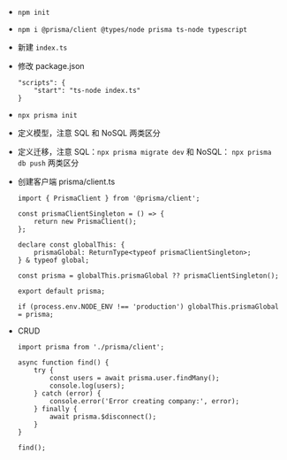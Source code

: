 - `npm init`
- `npm i @prisma/client @types/node prisma ts-node typescript`
- 新建 `index.ts`
- 修改 package.json
    
    ```
    "scripts": {
    	"start": "ts-node index.ts"
    }
    ```
    
- `npx prisma init`
- 定义模型，注意 SQL 和 NoSQL 两类区分
- 定义迁移，注意 SQL：`npx prisma migrate dev` 和 NoSQL： `npx prisma db push` 两类区分
- 创建客户端 prisma/client.ts
    
    ```tsx
    import { PrismaClient } from '@prisma/client';
    
    const prismaClientSingleton = () => {
    	return new PrismaClient();
    };
    
    declare const globalThis: {
    	prismaGlobal: ReturnType<typeof prismaClientSingleton>;
    } & typeof global;
    
    const prisma = globalThis.prismaGlobal ?? prismaClientSingleton();
    
    export default prisma;
    
    if (process.env.NODE_ENV !== 'production') globalThis.prismaGlobal = prisma;
    ```
    
- CRUD
    
    ```tsx
    import prisma from './prisma/client';
    
    async function find() {
    	try {
    		const users = await prisma.user.findMany();
    		console.log(users);
    	} catch (error) {
    		console.error('Error creating company:', error);
    	} finally {
    		await prisma.$disconnect();
    	}
    }
    
    find();
    ```